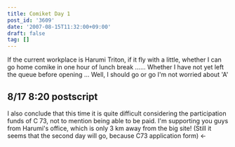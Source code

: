 ```yaml
---
title: Comiket Day 1
post_id: '3609'
date: '2007-08-15T11:32:00+09:00'
draft: false
tag: []
---
```


If the current workplace is Harumi Triton, if it fly with a little, whether I can go home comike in one hour of lunch break ...... Whether I have not yet left the queue before opening ... Well, I should go or go I'm not worried about 'A'

## 8/17 8:20 postscript

I also conclude that this time it is quite difficult considering the participation funds of C 73, not to mention being able to be paid. I'm supporting you guys from Harumi's office, which is only 3 km away from the big site! (Still it seems that the second day will go, because C73 application form) ←
